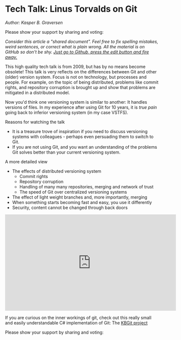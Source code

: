# Tech Talk: Linus Torvalds on Git
*Author: Kasper B. Graversen*
<ArticleHeaderUrls/>
<Categories Tags="Talks, Git, KBGit">
</Categories>

Please show your support by sharing and voting:

<SocialShareButtons>
</SocialShareButtons>

*Consider this article a "shared document". Feel free to fix spelling mistakes, weird sentences, or correct what is plain wrong. All the material is on GitHub so don't be shy. [Just go to Github, press the edit button and fire away.](<GithubPageUrl/>)*

This high quality tech talk is from 2009, but has by no means become obsolete! This talk is very reflects on the differences between Git and other (older) version system. Focus is not on technology, but processes and people. For example, on the topic of being distributed, problems like commit rights, and repository corruption is brought up and show that problems are mitigated in a distributed model.

Now you'd think one versioning system is similar to another: It handles versions of files. In my experience after using Git for 10 years, it is *true pain* going back to inferior versioning system (in my case VSTFS).


Reasons for watching the talk

* It is a treasure trove of inspiration if you need to discuss versioning systems with colleagues - perhaps even persuading them to switch to Git.
* If you are not using Git, and you want an understanding of the problems Git solves better than your current versioning system.


A more detailed view

* The effects of distributed versioning system 
  * Commit rights
  * Repository corruption
  * Handling of many many repositories, merging and network of trust
  * The speed of Git over centralized versioning systems
* The effect of light weight branches and, more importantly, merging
* When something starts becoming fast and easy, you use it differently
* Security, content cannot be changed through back doors

<iframe width="560" height="315" src="https://www.youtube.com/embed/4XpnKHJAok8?rel=0&amp;start=511" frameborder="0" allowfullscreen></iframe>

If you are curious on the inner workings of git, check out this really small and easily understandable C# implementation of Git: The [KBGit project](https://github.com/kbilsted/KBGit)

Please show your support by sharing and voting:
<SocialShareButtons>
</SocialShareButtons>



<br><br>
<CommentText>
</CommentText>

<br><br>
